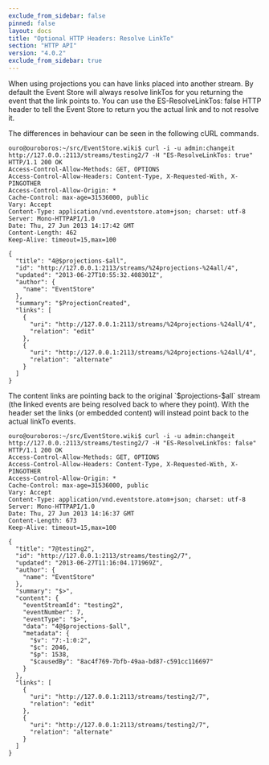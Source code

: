 ```yaml
---
exclude_from_sidebar: false
pinned: false
layout: docs
title: "Optional HTTP Headers: Resolve LinkTo"
section: "HTTP API"
version: "4.0.2"
exclude_from_sidebar: true
---
```


When using projections you can have links placed into another stream. By default the Event Store will always resolve linkTos for you returning the event that the link points to. You can use the ES-ResolveLinkTos: false HTTP header to tell the Event Store to return you the actual link and to not resolve it.

The differences in behaviour can be seen in the following cURL commands.

```http
ouro@ouroboros:~/src/EventStore.wiki$ curl -i -u admin:changeit http://127.0.0.:2113/streams/testing2/7 -H "ES-ResolveLinkTos: true"
HTTP/1.1 200 OK
Access-Control-Allow-Methods: GET, OPTIONS
Access-Control-Allow-Headers: Content-Type, X-Requested-With, X-PINGOTHER
Access-Control-Allow-Origin: *
Cache-Control: max-age=31536000, public
Vary: Accept
Content-Type: application/vnd.eventstore.atom+json; charset: utf-8
Server: Mono-HTTPAPI/1.0
Date: Thu, 27 Jun 2013 14:17:42 GMT
Content-Length: 462
Keep-Alive: timeout=15,max=100

{
  "title": "4@$projections-$all",
  "id": "http://127.0.0.1:2113/streams/%24projections-%24all/4",
  "updated": "2013-06-27T10:55:32.408301Z",
  "author": {
    "name": "EventStore"
  },
  "summary": "$ProjectionCreated",
  "links": [
    {
      "uri": "http://127.0.0.1:2113/streams/%24projections-%24all/4",
      "relation": "edit"
    },
    {
      "uri": "http://127.0.0.1:2113/streams/%24projections-%24all/4",
      "relation": "alternate"
    }
  ]
}
```

<span class="note">
The content links are pointing back to the original `$projections-$all` stream (the linked events are being resolved back to where they point). With the header set the links (or embedded content) will instead point back to the actual linkTo events.
</span>

```http
ouro@ouroboros:~/src/EventStore.wiki$ curl -i -u admin:changeit http://127.0.0.:2113/streams/testing2/7 -H "ES-ResolveLinkTos: false"
HTTP/1.1 200 OK
Access-Control-Allow-Methods: GET, OPTIONS
Access-Control-Allow-Headers: Content-Type, X-Requested-With, X-PINGOTHER
Access-Control-Allow-Origin: *
Cache-Control: max-age=31536000, public
Vary: Accept
Content-Type: application/vnd.eventstore.atom+json; charset: utf-8
Server: Mono-HTTPAPI/1.0
Date: Thu, 27 Jun 2013 14:16:37 GMT
Content-Length: 673
Keep-Alive: timeout=15,max=100

{
  "title": "7@testing2",
  "id": "http://127.0.0.1:2113/streams/testing2/7",
  "updated": "2013-06-27T11:16:04.171969Z",
  "author": {
    "name": "EventStore"
  },
  "summary": "$>",
  "content": {
    "eventStreamId": "testing2",
    "eventNumber": 7,
    "eventType": "$>",
    "data": "4@$projections-$all",
    "metadata": {
      "$v": "7:-1:0:2",
      "$c": 2046,
      "$p": 1538,
      "$causedBy": "8ac4f769-7bfb-49aa-bd87-c591cc116697"
    }
  },
  "links": [
    {
      "uri": "http://127.0.0.1:2113/streams/testing2/7",
      "relation": "edit"
    },
    {
      "uri": "http://127.0.0.1:2113/streams/testing2/7",
      "relation": "alternate"
    }
  ]
}
```